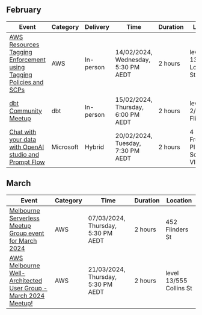 ## February

| Event | Category | Delivery | Time | Duration | Location | 
| ---- | ---- | ---- | ---- | ---- | ---- |
| [AWS Resources Tagging Enforcement using Tagging Policies and SCPs](https://www.meetup.com/melbourne-aws-programming-and-tools-meetup/events/298708932/) | AWS | In-person | 14/02/2024, Wednesday, 5:30 PM AEDT  | 2 hours | level 13/130 Lonsdale St | 
|[dbt Community Meetup](https://www.meetup.com/melbourne-dbt-meetup/events/297950536/)| dbt | In-person | 15/02/2024, Thursday, 6:00 PM AEDT | 2 hours |level 2/452 Flinders St| 
|[Chat with your data with OpenAI studio and Prompt Flow](https://www.meetup.com/melbourne-data-platform-user-group/events/298903286/) | Microsoft | Hybrid | 20/02/2024, Tuesday, 7:30 PM AEDT | 2 hours |  4 Freshwater Pl · Southbank, VI |

## March

| Event | Category | Time | Duration | Location | 
| ---- | ---- | ---- | ---- | ---- |
| [Melbourne Serverless Meetup Group event for March 2024](https://www.meetup.com/melbourne-serverless-meetup-group/events/298877559/) | AWS | 07/03/2024, Thursday, 5:30 PM AEDT | 2 hours | 452 Flinders St |
| [AWS Melbourne Well-Architected User Group - March 2024 Meetup!](https://www.meetup.com/aws-melbourne-well-architected-user-group/events/299146967/) | AWS | 21/03/2024, Thursday, 5:30 PM AEDT | 2 hours | level 13/555 Collins St | 

